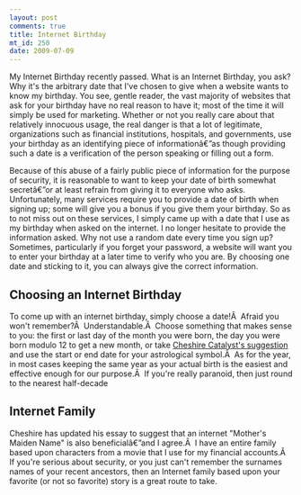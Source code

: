 ```yaml
--- 
layout: post
comments: true
title: Internet Birthday
mt_id: 250
date: 2009-07-09
---
```

My Internet Birthday recently passed.  What is an Internet Birthday, you ask?  Why it's the arbitrary date that I've chosen to give when a website wants to know my birthday.  You see, gentle reader, the vast majority of websites that ask for your birthday have no real reason to have it; most of the time it will simply be used for marketing.  Whether or not you really care about that relatively innocuous usage, the real danger is that a lot of legitimate, organizations such as financial institutions, hospitals, and governments, use your birthday as an identifying piece of informationâ€”as though providing such a date is a verification of the person speaking or filling out a form.

Because of this abuse of a fairly public piece of information for the purpose of security, it is reasonable to want to keep your date of birth somewhat secretâ€”or at least refrain from giving it to everyone who asks.  Unfortunately, many services require you to provide a date of birth when signing up; some will give you a bonus if you give them your birthday.  So as to not miss out on these services, I simply came up with a date that I use as my birthday when asked on the internet.  I no longer hesitate to provide the information asked.  Why not use a random date every time you sign up?  Sometimes, particularly if you forget your password, a website will want you to enter your birthday at a later time to verify who you are.  By choosing one date and sticking to it, you can always give the correct information.
<h2>Choosing an Internet Birthday</h2>
To come up with an internet birthday, simply choose a date!Â  Afraid you won't remember?Â  Understandable.Â  Choose something that makes sense to you: the first or last day of the month you were born, the day you were born modulo 12 to get a new month, or take <a href="http://cheshirecatalyst.com/birthday.html">Cheshire Catalyst's suggestion</a> and use the start or end date for your astrological symbol.Â  As for the year, in most cases keeping the same year as your actual birth is the easiest and effective enough for our purpose.Â  If you're really paranoid, then just round to the nearest half-decade
<h2>Internet Family</h2>
Cheshire has updated his essay to suggest that an internet "Mother's Maiden Name" is also beneficialâ€”and I agree.Â  I have an entire family based upon characters from a movie that I use for my financial accounts.Â  If you're serious about security, or you just can't remember the surnames names of your recent ancestors, then an Internet family based upon your favorite (or not so favorite) story is a great route to take.
